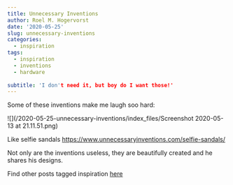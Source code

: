 ```yaml
---
title: Unnecessary Inventions
author: Roel M. Hogervorst
date: '2020-05-25'
slug: unnecessary-inventions
categories:
  - inspiration
tags:
  - inspiration
  - inventions
  - hardware
  
subtitle: 'I don't need it, but boy do I want those!'
---
```


Some of these inventions make me laugh soo hard:

![](/2020-05-25-unnecessary-inventions/index_files/Screenshot 2020-05-13 at 21.11.51.png)

Like selfie sandals <https://www.unnecessaryinventions.com/selfie-sandals/> 

Not only are the inventions useless, they are beautifully created and he shares his designs.


Find other posts tagged inspiration [here](https://notes.rmhogervorst.nl/categories/inspiration/)
